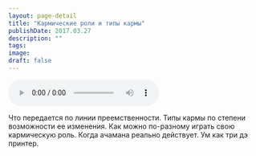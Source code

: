 ```yaml
---
layout: page-detail
title: "Кармические роли и типы кармы"
publishDate: 2017.03.27
description: ""
tags:
image:
draft: false
---
```


<audio title="2017.03.27 - Кармические роли и типы кармы.mp3" src="/upload/iblock/9a7/9a7285e85d7fde041aae9a711c89201b.mp3" controls=""></audio>

 Что передается по линии преемственности. Типы кармы по степени возможности ее изменения. Как можно по-разному играть свою кармическую роль. Когда ачамана реально действует. Ум как три дэ принтер. 

  
